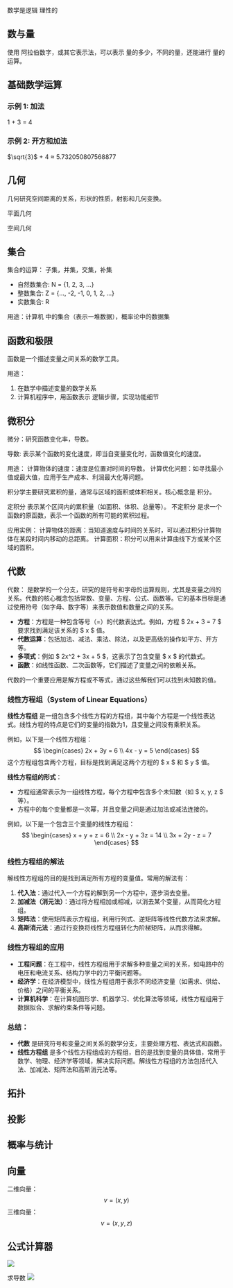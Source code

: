 数学是逻辑 理性的

## 数与量

使用 阿拉伯数字，或其它表示法，可以表示 量的多少，不同的量，还能进行 量的运算。

## 基础数学运算

### 示例 1: 加法
1 + 3 = 4

### 示例 2: 开方和加法
$\sqrt{3}$ + 4 ≈ 5.732050807568877


## 几何

几何研究空间距离的关系，形状的性质，射影和几何变换。

平面几何

空间几何

## 集合

集合的运算： 子集，并集，交集，补集

- 自然数集合: N = {1, 2, 3, ...}
- 整数集合: Z = {..., -2, -1, 0, 1, 2, ...}
- 实数集合: R

用途：计算机 中的集合（表示一堆数据），概率论中的数据集

## 函数和极限

函数是一个描述变量之间关系的数学工具。

用途：
1. 在数学中描述变量的数学关系
2. 计算机程序中，用函数表示 逻辑步骤，实现功能细节

## 微积分

微分：研究函数变化率，导数。

导数: 表示某个函数的变化速度，即当自变量变化时，函数值变化的速度。

用途：
计算物体的速度：速度是位置对时间的导数。
计算优化问题：如寻找最小值或最大值，应用于生产成本、利润最大化等问题。

积分学主要研究累积的量，通常与区域的面积或体积相关。核心概念是 积分。

定积分 表示某个区间内的累积量（如面积、体积、总量等）。
不定积分 是求一个函数的原函数，表示一个函数的所有可能的累积过程。

应用实例：
计算物体的距离：当知道速度与时间的关系时，可以通过积分计算物体在某段时间内移动的总距离。
计算面积：积分可以用来计算曲线下方或某个区域的面积。

## 代数
代数： 是数学的一个分支，研究的是符号和字母的运算规则，尤其是变量之间的关系。代数的核心概念包括常数、变量、方程、公式、函数等。它的基本目标是通过使用符号（如字母、数字等）来表示数值和数量之间的关系。

 
- **方程**：方程是一种包含等号（=）的代数表达式。例如，方程 $ 2x + 3 = 7 $ 要求找到满足该关系的 $ x $ 值。
- **代数运算**：包括加法、减法、乘法、除法，以及更高级的操作如平方、开方等。
- **多项式**：例如 $ 2x^2 + 3x + 5 $，这表示了包含变量 $ x $ 的代数式。
- **函数**：如线性函数、二次函数等，它们描述了变量之间的依赖关系。

代数的一个重要应用是解方程或不等式，通过这些解我们可以找到未知数的值。

### 线性方程组（System of Linear Equations）

**线性方程组** 是一组包含多个线性方程的方程组，其中每个方程是一个线性表达式。线性方程的特点是它们的变量的指数为1，且变量之间没有乘积关系。

例如，以下是一个线性方程组：
$$
\begin{cases}
2x + 3y = 6 \\
4x - y = 5
\end{cases}
$$
这个方程组包含两个方程，目标是找到满足这两个方程的 $ x $ 和 $ y $ 值。

**线性方程组的形式**：
- 方程组通常表示为一组线性方程，每个方程中包含多个未知数（如 $ x, y, z $ 等）。
- 方程中的每个变量都是一次幂，并且变量之间是通过加法或减法连接的。

例如，以下是一个包含三个变量的线性方程组：
$$
\begin{cases}
x + y + z = 6 \\
2x - y + 3z = 14 \\
3x + 2y - z = 7
\end{cases}
$$

### 线性方程组的解法

解线性方程组的目的是找到满足所有方程的变量值。常用的解法有：
1. **代入法**：通过代入一个方程的解到另一个方程中，逐步消去变量。
2. **加减法（消元法）**：通过将方程相加或相减，以消去某个变量，从而简化方程组。
3. **矩阵法**：使用矩阵表示方程组，利用行列式、逆矩阵等线性代数方法来求解。
4. **高斯消元法**：通过行变换将线性方程组转化为阶梯矩阵，从而求得解。

### 线性方程组的应用
- **工程问题**：在工程中，线性方程组用于求解多种变量之间的关系，如电路中的电压和电流关系、结构力学中的力平衡问题等。
- **经济学**：在经济模型中，线性方程组用于表示不同经济变量（如需求、供给、价格）之间的平衡关系。
- **计算机科学**：在计算机图形学、机器学习、优化算法等领域，线性方程组用于数据拟合、求解约束条件等问题。

### 总结：
- **代数** 是研究符号和变量之间关系的数学分支，主要处理方程、表达式和函数。
- **线性方程组** 是多个线性方程组成的方程组，目的是找到变量的具体值，常用于数学、物理、经济学等领域，解决实际问题。解线性方程组的方法包括代入法、加减法、矩阵法和高斯消元法等。

## 拓扑

## 投影

## 概率与统计

## 向量

二维向量：
$$v = ( x , y) $$
三维向量：
$$v=(x,y,z)$$

## 公式计算器
![](images/2025-03-08-14-38-56.png)

求导数
![](images/2025-03-08-14-41-11.png)

